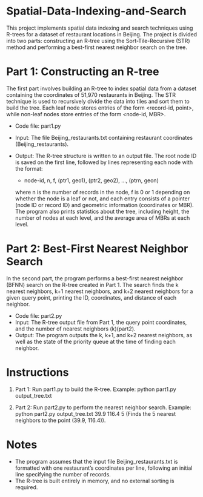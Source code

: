 # Spatial-Data-Indexing-and-Search
This project implements spatial data indexing and search techniques using R-trees for a dataset of restaurant locations in Beijing. The project is divided into two parts: constructing an R-tree using the Sort-Tile-Recursive (STR) method and performing a best-first nearest neighbor search on the tree.
# Part 1: Constructing an R-tree
The first part involves building an R-tree to index spatial data from a dataset containing the coordinates of 51,970 restaurants in Beijing. The STR technique is used to recursively divide the data into tiles and sort them to build the tree. Each leaf node stores entries of the form <record-id, point>, while non-leaf nodes store entries of the form <node-id, MBR>.
- Code file: part1.py
- Input: The file Beijing_restaurants.txt containing restaurant coordinates​(Beijing_restaurants).
- Output: The R-tree structure is written to an output file. The root node ID is saved on the first line, followed by lines representing each node with the format:
  - node-id, n, f, (ptr1, geo1), (ptr2, geo2), …, (ptrn, geon)
    
  where n is the number of records in the node, f is 0 or 1 depending on whether the node is a leaf or not, and each entry consists of a pointer (node ID or record ID) and geometric            information (coordinates or MBR). The program also prints statistics about the tree, including height, the number of nodes at each level, and the average area of MBRs at each level.


# Part 2: Best-First Nearest Neighbor Search
In the second part, the program performs a best-first nearest neighbor (BFNN) search on the R-tree created in Part 1. The search finds the k nearest neighbors, k+1 nearest neighbors, and k+2 nearest neighbors for a given query point, printing the ID, coordinates, and distance of each neighbor.

- Code file: part2.py
- Input: The R-tree output file from Part 1, the query point coordinates, and the number of nearest neighbors (k)​(part2).
- Output: The program outputs the k, k+1, and k+2 nearest neighbors, as well as the state of the priority queue at the time of finding each neighbor.
# Instructions
  1. Part 1: Run part1.py to build the R-tree. Example: python part1.py output_tree.txt

  2. Part 2: Run part2.py to perform the nearest neighbor search. Example: python part2.py output_tree.txt 39.9 116.4 5 (Finds the 5 nearest neighbors to the point (39.9, 116.4)).

# Notes
- The program assumes that the input file Beijing_restaurants.txt is formatted with one restaurant’s coordinates per line, following an initial line specifying the number of records.
- The R-tree is built entirely in memory, and no external sorting is required.

